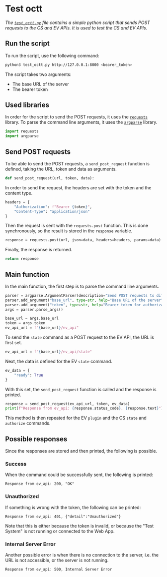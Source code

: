 # Test octt

_The [`test_octt.py`](test_octt.py) file contains a simple python script that sends POST requests to the CS and EV APIs. It is used to test the CS and EV APIs._

## Run the script

To run the script, use the following command:
```bash
python3 test_octt.py http://127.0.0.1:8000 <bearer_token>
```

The script takes two arguments:
- The base URL of the server
- The bearer token

## Used libraries

In order for the script to send the POST requests, it uses the [`requests`](https://pypi.org/project/requests/) library. To parse the command line arguments, it uses the [`argparse`](https://docs.python.org/3/library/argparse.html) library.

```python
import requests
import argparse
```

## Send POST requests

To be able to send the POST requests, a `send_post_request` function is defined, taking the URL, token and data as arguments.

```python
def send_post_request(url, token, data):
```

In order to send the request, the headers are set with the token and the content type.

```python
headers = {
    "Authorization": f"Bearer {token}",
    "Content-Type": "application/json"
}
```

Then the request is sent with the `requests.post` function. This is done synchronously, so the result is stored in the `response` variable.

```python
response = requests.post(url, json=data, headers=headers, params=data)
```

Finally, the response is returned.

```python
return response
```

## Main function

In the main function, the first step is to parse the command line arguments.

```python
parser = argparse.ArgumentParser(description="Send POST requests to different endpoints.")
parser.add_argument("base_url", type=str, help="Base URL of the server")
parser.add_argument("token", type=str, help="Bearer token for authorization")
args = parser.parse_args()

base_url = args.base_url
token = args.token
ev_api_url = f"{base_url}/ev_api"
```
To send the `state` command as a POST request to the EV API, the URL is first set.

```python
ev_api_url = f"{base_url}/ev_api/state"
```

Next, the data is defined for the EV `state` command.

```python
ev_data = {
    "ready": True
}
```

With this set, the `send_post_request` function is called and the response is printed.

```python
response = send_post_request(ev_api_url, token, ev_data)
print(f"Response from ev_api: {response.status_code}, {response.text}")
```

This method is then repeated for the EV `plugin` and the CS `state` and `authorize` commands.

## Possible responses

Since the responses are stored and then printed, the following is possible.

### Success
When the command could be successfully sent, the following is printed:

```
Response from ev_api: 200, "OK"
```

### Unauthorized

If something is wrong with the token, the following can be printed:

```
Response from ev_api: 401, {"detail":"Unauthorized"}
```

Note that this is either because the token is invalid, or because the "Test System" is not running or connected to the Web App.

### Internal Server Error

Another possible error is when there is no connection to the server, i.e. the URL is not accessible, or the server is not running.

```
Response from ev_api: 500, Internal Server Error
```